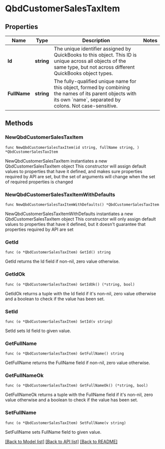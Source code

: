 # QbdCustomerSalesTaxItem

## Properties

Name | Type | Description | Notes
------------ | ------------- | ------------- | -------------
**Id** | **string** | The unique identifier assigned by QuickBooks to this object. This ID is unique across all objects of the same type, but not across different QuickBooks object types. | 
**FullName** | **string** | The fully-qualified unique name for this object, formed by combining the names of its parent objects with its own &#x60;name&#x60;, separated by colons. Not case-sensitive. | 

## Methods

### NewQbdCustomerSalesTaxItem

`func NewQbdCustomerSalesTaxItem(id string, fullName string, ) *QbdCustomerSalesTaxItem`

NewQbdCustomerSalesTaxItem instantiates a new QbdCustomerSalesTaxItem object
This constructor will assign default values to properties that have it defined,
and makes sure properties required by API are set, but the set of arguments
will change when the set of required properties is changed

### NewQbdCustomerSalesTaxItemWithDefaults

`func NewQbdCustomerSalesTaxItemWithDefaults() *QbdCustomerSalesTaxItem`

NewQbdCustomerSalesTaxItemWithDefaults instantiates a new QbdCustomerSalesTaxItem object
This constructor will only assign default values to properties that have it defined,
but it doesn't guarantee that properties required by API are set

### GetId

`func (o *QbdCustomerSalesTaxItem) GetId() string`

GetId returns the Id field if non-nil, zero value otherwise.

### GetIdOk

`func (o *QbdCustomerSalesTaxItem) GetIdOk() (*string, bool)`

GetIdOk returns a tuple with the Id field if it's non-nil, zero value otherwise
and a boolean to check if the value has been set.

### SetId

`func (o *QbdCustomerSalesTaxItem) SetId(v string)`

SetId sets Id field to given value.


### GetFullName

`func (o *QbdCustomerSalesTaxItem) GetFullName() string`

GetFullName returns the FullName field if non-nil, zero value otherwise.

### GetFullNameOk

`func (o *QbdCustomerSalesTaxItem) GetFullNameOk() (*string, bool)`

GetFullNameOk returns a tuple with the FullName field if it's non-nil, zero value otherwise
and a boolean to check if the value has been set.

### SetFullName

`func (o *QbdCustomerSalesTaxItem) SetFullName(v string)`

SetFullName sets FullName field to given value.



[[Back to Model list]](../README.md#documentation-for-models) [[Back to API list]](../README.md#documentation-for-api-endpoints) [[Back to README]](../README.md)



